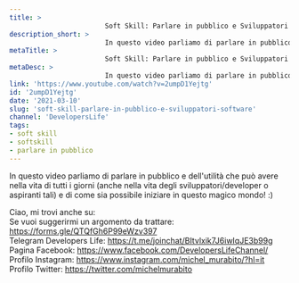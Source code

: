 ```yaml
---
title: > 
                        Soft Skill: Parlare in pubblico e Sviluppatori Software
description_short: > 
                        In questo video parliamo di parlare in pubblico e dell'utilità che può avere nella vita di tutti i giorni (anche nella vita degli ...
metaTitle: > 
                        Soft Skill: Parlare in pubblico e Sviluppatori Software
metaDesc: > 
                        In questo video parliamo di parlare in pubblico e dell'utilità che può avere nella vita di tutti i giorni (anche nella vita degli ...
link: 'https://www.youtube.com/watch?v=2umpD1Yejtg'
id: '2umpD1Yejtg'
date: '2021-03-10'
slug: 'soft-skill-parlare-in-pubblico-e-sviluppatori-software'
channel: 'DevelopersLife'
tags: 
- soft skill
- softskill
- parlare in pubblico
---
```

In questo video parliamo di parlare in pubblico e dell'utilità che può avere nella vita di tutti i giorni (anche nella vita degli sviluppatori/developer o aspiranti tali) e di come sia possibile iniziare in questo magico mondo! :)  
  
Ciao, mi trovi anche su:  
Se vuoi suggerirmi un argomento da trattare: https://forms.gle/QTQfGh6P99eWzv397  
Telegram Developers Life: https://t.me/joinchat/BItvlxik7J6iwIqJE3b99g  
Pagina Facebook: https://www.facebook.com/DevelopersLifeChannel/  
Profilo Instagram: https://www.instagram.com/michel_murabito/?hl=it  
Profilo Twitter: https://twitter.com/michelmurabito